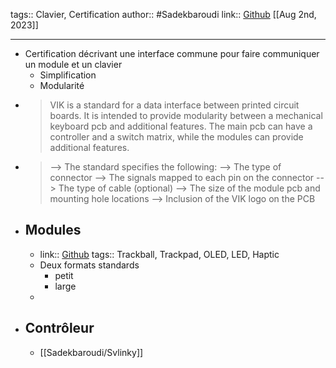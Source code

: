 tags:: Clavier, Certification
author:: #Sadekbaroudi
link:: [Github](https://github.com/sadekbaroudi/vik) 
[[Aug 2nd, 2023]]
***

- Certification décrivant une interface commune pour faire communiquer un module et un clavier
	- Simplification
	- Modularité
- > VIK is a standard for a data interface between printed circuit boards. It is intended to provide modularity between a mechanical keyboard pcb and additional features. The main pcb can have a controller and a switch matrix, while the modules can provide additional features.
- > --> The standard specifies the following:
  --> The type of connector
  --> The signals mapped to each pin on the connector
  --> The type of cable (optional)
  --> The size of the module pcb and mounting hole locations
  --> Inclusion of the VIK logo on the PCB
- ## Modules
	- link:: [Github](https://github.com/sadekbaroudi/vik#modules)
	  tags:: Trackball, Trackpad, OLED, LED, Haptic
	- Deux formats standards
		- petit
		- large
	-
- ## Contrôleur
	- [[Sadekbaroudi/Svlinky]]